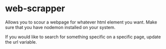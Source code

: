 # web-scrapper
Allows you to scour a webpage for whatever html element you want. 
Make sure that you have nodemon installed on your system. 

If you would like to search for something specific on a specific page, update the url variable. 
